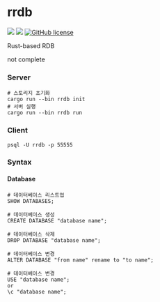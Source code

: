# rrdb

![](https://img.shields.io/badge/language-Rust-red) ![](https://img.shields.io/badge/version-0.0.0%20alpha-brightgreen) [![GitHub license](https://img.shields.io/badge/license-MIT-blue.svg)](https://github.com/myyrakle/rrdb/blob/master/LICENSE)

Rust-based RDB

not complete

### Server

```
# 스토리지 초기화
cargo run --bin rrdb init
# 서버 실행
cargo run --bin rrdb run
```

### Client

```
psql -U rrdb -p 55555
```

### Syntax

#### Database

```
# 데이터베이스 리스트업
SHOW DATABASES;
```

```
# 데이터베이스 생성
CREATE DATABASE "database name";
```

```
# 데이터베이스 삭제
DROP DATABASE "database name";
```

```
# 데이터베이스 변경
ALTER DATABASE "from name" rename to "to name";
```

```
# 데이터베이스 변경
USE "database name";
or
\c "database name";
```
